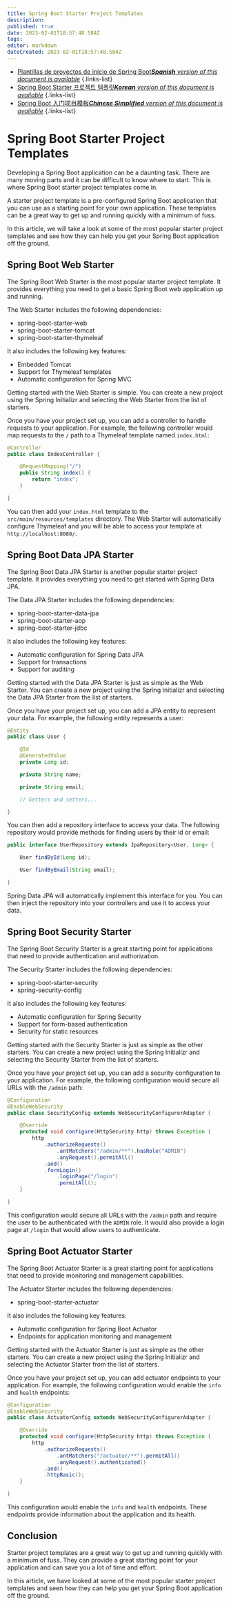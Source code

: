```yaml
---
title: Spring Boot Starter Project Templates
description: 
published: true
date: 2023-02-01T18:57:48.584Z
tags: 
editor: markdown
dateCreated: 2023-02-01T18:57:48.584Z
---
```


- [Plantillas de proyectos de inicio de Spring Boot***Spanish** version of this document is available*](/es/Knowledge-base/Spring-Boot/spring-boot-starter-project-templates)
{.links-list}
- [Spring Boot Starter 프로젝트 템플릿***Korean** version of this document is available*](/ko/Knowledge-base/Spring-Boot/spring-boot-starter-project-templates)
{.links-list}
- [Spring Boot 入门项目模板***Chinese Simplified** version of this document is available*](/zh/Knowledge-base/Spring-Boot/spring-boot-starter-project-templates)
{.links-list}


# Spring Boot Starter Project Templates

Developing a Spring Boot application can be a daunting task. There are many moving parts and it can be difficult to know where to start. This is where Spring Boot starter project templates come in.

A starter project template is a pre-configured Spring Boot application that you can use as a starting point for your own application. These templates can be a great way to get up and running quickly with a minimum of fuss.

In this article, we will take a look at some of the most popular starter project templates and see how they can help you get your Spring Boot application off the ground.

## Spring Boot Web Starter

The Spring Boot Web Starter is the most popular starter project template. It provides everything you need to get a basic Spring Boot web application up and running.

The Web Starter includes the following dependencies:

- spring-boot-starter-web
- spring-boot-starter-tomcat
- spring-boot-starter-thymeleaf

It also includes the following key features:

- Embedded Tomcat
- Support for Thymeleaf templates
- Automatic configuration for Spring MVC

Getting started with the Web Starter is simple. You can create a new project using the Spring Initializr and selecting the Web Starter from the list of starters.

Once you have your project set up, you can add a controller to handle requests to your application. For example, the following controller would map requests to the `/` path to a Thymeleaf template named `index.html`:

```java
@Controller
public class IndexController {

    @RequestMapping("/")
    public String index() {
        return "index";
    }

}
```

You can then add your `index.html` template to the `src/main/resources/templates` directory. The Web Starter will automatically configure Thymeleaf and you will be able to access your template at `http://localhost:8080/`.

## Spring Boot Data JPA Starter

The Spring Boot Data JPA Starter is another popular starter project template. It provides everything you need to get started with Spring Data JPA.

The Data JPA Starter includes the following dependencies:

- spring-boot-starter-data-jpa
- spring-boot-starter-aop
- spring-boot-starter-jdbc

It also includes the following key features:

- Automatic configuration for Spring Data JPA
- Support for transactions
- Support for auditing

Getting started with the Data JPA Starter is just as simple as the Web Starter. You can create a new project using the Spring Initializr and selecting the Data JPA Starter from the list of starters.

Once you have your project set up, you can add a JPA entity to represent your data. For example, the following entity represents a user:

```java
@Entity
public class User {

    @Id
    @GeneratedValue
    private Long id;

    private String name;

    private String email;

    // Getters and setters...

}
```

You can then add a repository interface to access your data. The following repository would provide methods for finding users by their id or email:

```java
public interface UserRepository extends JpaRepository<User, Long> {

    User findById(Long id);

    User findByEmail(String email);

}
```

Spring Data JPA will automatically implement this interface for you. You can then inject the repository into your controllers and use it to access your data.

## Spring Boot Security Starter

The Spring Boot Security Starter is a great starting point for applications that need to provide authentication and authorization.

The Security Starter includes the following dependencies:

- spring-boot-starter-security
- spring-security-config

It also includes the following key features:

- Automatic configuration for Spring Security
- Support for form-based authentication
- Security for static resources

Getting started with the Security Starter is just as simple as the other starters. You can create a new project using the Spring Initializr and selecting the Security Starter from the list of starters.

Once you have your project set up, you can add a security configuration to your application. For example, the following configuration would secure all URLs with the `/admin` path:

```java
@Configuration
@EnableWebSecurity
public class SecurityConfig extends WebSecurityConfigurerAdapter {

    @Override
    protected void configure(HttpSecurity http) throws Exception {
        http
            .authorizeRequests()
                .antMatchers("/admin/**").hasRole("ADMIN")
                .anyRequest().permitAll()
            .and()
            .formLogin()
                .loginPage("/login")
                .permitAll();
    }

}
```

This configuration would secure all URLs with the `/admin` path and require the user to be authenticated with the `ADMIN` role. It would also provide a login page at `/login` that would allow users to authenticate.

## Spring Boot Actuator Starter

The Spring Boot Actuator Starter is a great starting point for applications that need to provide monitoring and management capabilities.

The Actuator Starter includes the following dependencies:

- spring-boot-starter-actuator

It also includes the following key features:

- Automatic configuration for Spring Boot Actuator
- Endpoints for application monitoring and management

Getting started with the Actuator Starter is just as simple as the other starters. You can create a new project using the Spring Initializr and selecting the Actuator Starter from the list of starters.

Once you have your project set up, you can add actuator endpoints to your application. For example, the following configuration would enable the `info` and `health` endpoints:

```java
@Configuration
@EnableWebSecurity
public class ActuatorConfig extends WebSecurityConfigurerAdapter {

    @Override
    protected void configure(HttpSecurity http) throws Exception {
        http
            .authorizeRequests()
                .antMatchers("/actuator/**").permitAll()
                .anyRequest().authenticated()
            .and()
            .httpBasic();
    }

}
```

This configuration would enable the `info` and `health` endpoints. These endpoints provide information about the application and its health.

## Conclusion

Starter project templates are a great way to get up and running quickly with a minimum of fuss. They can provide a great starting point for your application and can save you a lot of time and effort.

In this article, we have looked at some of the most popular starter project templates and seen how they can help you get your Spring Boot application off the ground.